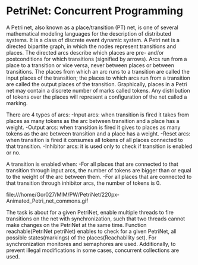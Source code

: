 # PetriNet: Concurrent Programming

A Petri net, also known as a place/transition (PT) net, is one of several mathematical modeling languages for the description of distributed systems.
It is a class of discrete event dynamic system. A Petri net is a directed bipartite graph, in which the nodes represent transitions and places.
The directed arcs describe which places are pre- and/or postconditions for which transitions (signified by arrows).
Arcs run from a place to a transition or vice versa, never between places or between transitions. The places from which an arc runs to a transition are called the input places of the transition;
the places to which arcs run from a transition are called the output places of the transition.
Graphically, places in a Petri net may contain a discrete number of marks called tokens. Any distribution of tokens over the places will represent a configuration of the net called a marking.

There are 4 types of arcs:
-Input arcs: when transition is fired it takes from places as many tokens as the arc between transition and a place has a weight.
-Output arcs: when transition is fired it gives to places as many tokens as the arc between transition and a place has a weight.
-Reset arcs: when transition is fired it consumes all tokens of all places connected to that transition.
-Inhibitor arcs: it is used only to check if transition is enabled or no.

A transition is enabled when:
-For all places that are connected to that transition through input arcs, the number of tokens are bigger than or equal to the weight of the arc between them.
-For all places that are connected to that transition through inhibitor arcs, the number of tokens is 0.

file:///home/Gor027/MIM/PW/PetriNet/220px-Animated_Petri_net_commons.gif

The task is about for a given PetriNet, enable multiple threads to fire transitions on the net with synchronization,
such that two threads cannot make changes on the PetriNet at the same time.
Function reachable(PetriNet petriNet) enables to check for a given PetriNet, all possible states(markings) of the places(Reachability set).
For synchronization monitores and semaphores are used. Additionally, to prevent illegal modifications in some cases, concurrent collections are used.
